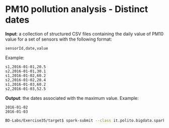 # PM10 pollution analysis - Distinct dates

**Input**: a collection of structured CSV files containing the daily value of PM10 value for a set of sensors with the following format:

    sensorId,date,value

Example:

    s1,2016-01-01,20.5
    s2,2016-01-01,30.1
    s1,2016-01-02,60.2
    s2,2016-01-02,20.4
    s1,2016-01-03,60.2
    s2,2016-01-03,52.5

**Output**: the dates associated with the maximum value. Example: 

    2016-01-02
    2016-01-03

```sh
BD-Labs/Exercise35/target$ spark-submit --class it.polito.bigdata.spark.SparkDriver --deploy-mode client --master local Exercise35-1.jar ./in/ ./out/
```